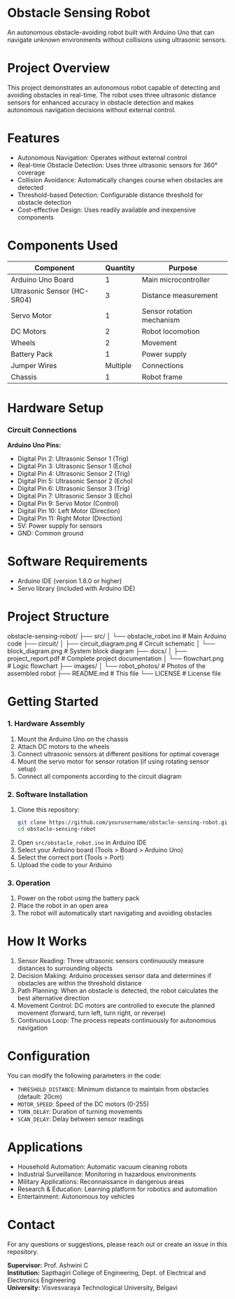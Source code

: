 # Obstacle Sensing Robot
An autonomous obstacle-avoiding robot built with Arduino Uno that can navigate unknown environments without collisions using ultrasonic sensors.

# Project Overview
This project demonstrates an autonomous robot capable of detecting and avoiding obstacles in real-time. The robot uses three ultrasonic distance sensors for enhanced accuracy in obstacle detection and makes autonomous navigation decisions without external control.

# Features
- Autonomous Navigation: Operates without external control
- Real-time Obstacle Detection: Uses three ultrasonic sensors for 360° coverage
- Collision Avoidance: Automatically changes course when obstacles are detected
- Threshold-based Detection: Configurable distance threshold for obstacle detection
- Cost-effective Design: Uses readily available and inexpensive components

# Components Used

| Component                       | Quantity | Purpose |
|---------------------------------|----------|---------|
| Arduino Uno Board               | 1 | Main microcontroller |
| Ultrasonic Sensor (HC-SR04) | 3 | Distance measurement |
| Servo Motor | 1 | Sensor rotation mechanism |
| DC Motors | 2 | Robot locomotion |
| Wheels | 2 | Movement |
| Battery Pack | 1 | Power supply |
| Jumper Wires | Multiple | Connections |
| Chassis | 1 | Robot frame |

# Hardware Setup

### Circuit Connections

**Arduino Uno Pins:**
- Digital Pin 2: Ultrasonic Sensor 1 (Trig)
- Digital Pin 3: Ultrasonic Sensor 1 (Echo)
- Digital Pin 4: Ultrasonic Sensor 2 (Trig)
- Digital Pin 5: Ultrasonic Sensor 2 (Echo)
- Digital Pin 6: Ultrasonic Sensor 3 (Trig)
- Digital Pin 7: Ultrasonic Sensor 3 (Echo)
- Digital Pin 9: Servo Motor (Control)
- Digital Pin 10: Left Motor (Direction)
- Digital Pin 11: Right Motor (Direction)
- 5V: Power supply for sensors
- GND: Common ground

# Software Requirements

- Arduino IDE (version 1.8.0 or higher)
- Servo library (included with Arduino IDE)

# Project Structure

obstacle-sensing-robot/
├── src/
│   └── obstacle_robot.ino          # Main Arduino code
├── circuit/
│   ├── circuit_diagram.png         # Circuit schematic
│   └── block_diagram.png           # System block diagram
├── docs/
│   ├── project_report.pdf          # Complete project documentation
│   └── flowchart.png              # Logic flowchart
├── images/
│   └── robot_photos/               # Photos of the assembled robot
├── README.md                       # This file
└── LICENSE                         # License file


# Getting Started

### 1. Hardware Assembly
1. Mount the Arduino Uno on the chassis
2. Attach DC motors to the wheels
3. Connect ultrasonic sensors at different positions for optimal coverage
4. Mount the servo motor for sensor rotation (if using rotating sensor setup)
5. Connect all components according to the circuit diagram

### 2. Software Installation
1. Clone this repository:
   ```bash
   git clone https://github.com/yourusername/obstacle-sensing-robot.git
   cd obstacle-sensing-robot
   ```
2. Open `src/obstacle_robot.ino` in Arduino IDE
3. Select your Arduino board (Tools > Board > Arduino Uno)
4. Select the correct port (Tools > Port)
5. Upload the code to your Arduino

### 3. Operation
1. Power on the robot using the battery pack
2. Place the robot in an open area
3. The robot will automatically start navigating and avoiding obstacles

# How It Works

1. Sensor Reading: Three ultrasonic sensors continuously measure distances to surrounding objects
2. Decision Making: Arduino processes sensor data and determines if obstacles are within the threshold distance
3. Path Planning: When an obstacle is detected, the robot calculates the best alternative direction
4. Movement Control: DC motors are controlled to execute the planned movement (forward, turn left, turn right, or reverse)
5. Continuous Loop: The process repeats continuously for autonomous navigation

# Configuration

You can modify the following parameters in the code:

- `THRESHOLD_DISTANCE`: Minimum distance to maintain from obstacles (default: 20cm)
- `MOTOR_SPEED`: Speed of the DC motors (0-255)
- `TURN_DELAY`: Duration of turning movements
- `SCAN_DELAY`: Delay between sensor readings

# Applications

- Household Automation: Automatic vacuum cleaning robots
- Industrial Surveillance: Monitoring in hazardous environments
- Military Applications: Reconnaissance in dangerous areas
- Research & Education: Learning platform for robotics and automation
- Entertainment: Autonomous toy vehicles

# Contact

For any questions or suggestions, please reach out or create an issue in this repository.

**Supervisor:** Prof. Ashwini C  
**Institution:** Sapthagiri College of Engineering, Dept. of Electrical and Electronics Engineering  
**University:** Visvesvaraya Technological University, Belgavi

